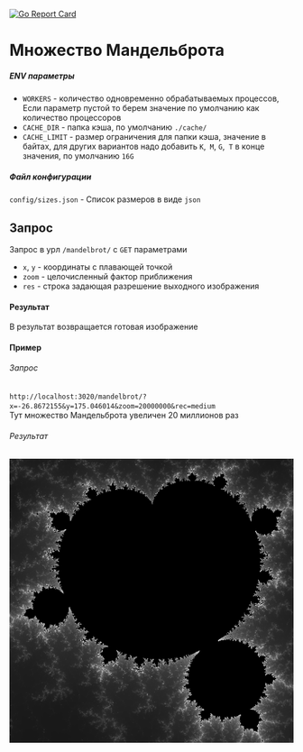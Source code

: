 [![Go Report Card](https://goreportcard.com/badge/github.com/tusupov/gomandelbrot)](https://goreportcard.com/report/github.com/tusupov/gomandelbrot)

Множество Мандельброта
===============

##### ENV параметры

* `WORKERS` - количество одновременно обрабатываемых процессов, Если параметр пустой то берем значение по умолчанию как количество процессоров
* `CACHE_DIR` - папка кэша, по умолчанию `./cache/`
* `CACHE_LIMIT` - размер ограничения для папки кэша, значение в байтах, для других вариантов надо добавить `K`,` M`, `G`,` T` в конце значения, по умолчанию `16G`

##### Файл конфигурации
`config/sizes.json` - Список размеров в виде `json`

## Запрос
Запрос в урл `/mandelbrot/` с `GET` параметрами
* `x`, `y` - координаты с плавающей точкой
* `zoom` - целочисленный фактор приближения
* `res` - строка задающая разрешение выходного изображения

#### Результат
В результат возвращается готовая изображение

#### Пример
###### Запрос
`http://localhost:3020/mandelbrot/?x=-26.8672155&y=175.046014&zoom=20000000&rec=medium`  
Тут множество Мандельброта увеличен 20 миллионов раз
###### Результат
![alt text](example/mandelbrot.png "Множество Мандельброта")